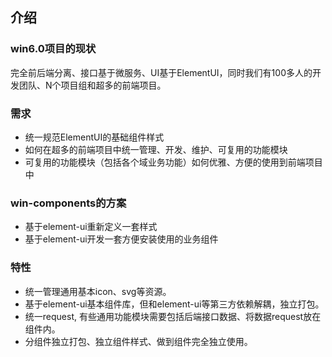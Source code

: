## 介绍

### win6.0项目的现状

完全前后端分离、接口基于微服务、UI基于ElementUI，同时我们有100多人的开发团队、N个项目组和超多的前端项目。

### 需求

- 统一规范ElementUI的基础组件样式
- 如何在超多的前端项目中统一管理、开发、维护、可复用的功能模块
- 可复用的功能模块（包括各个域业务功能）如何优雅、方便的使用到前端项目中

### win-components的方案
- 基于element-ui重新定义一套样式
- 基于element-ui开发一套方便安装使用的业务组件

### 特性
- 统一管理通用基本icon、svg等资源。
- 基于element-ui基本组件库，但和element-ui等第三方依赖解耦，独立打包。
- 统一request, 有些通用功能模块需要包括后端接口数据、将数据request放在组件内。
- 分组件独立打包、独立组件样式、做到组件完全独立使用。
